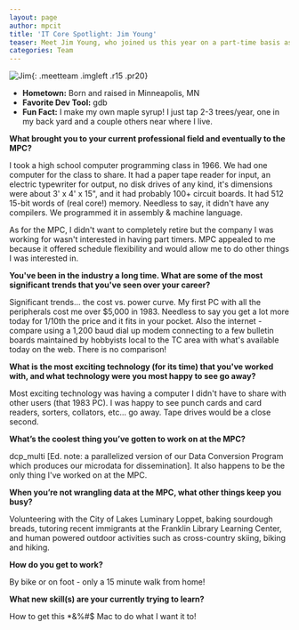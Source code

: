 ```yaml
---
layout: page
author: mpcit
title: 'IT Core Spotlight: Jim Young'
teaser: Meet Jim Young, who joined us this year on a part-time basis as a way to stay involved in software development after retirement.
categories: Team
---
```


![Jim]({{site.urlimg}}/jim-young-luminary.jpg){: .meetteam .imgleft .r15 .pr20}

* **Hometown:** Born and raised in Minneapolis, MN
* **Favorite Dev Tool:** gdb
* **Fun Fact:** I make my own maple syrup! I just tap 2-3 trees/year, one in my back yard and a couple others near where I live.

**What brought you to your current professional field and eventually to the MPC?**

I took a high school computer programming class in 1966. We had one computer for the class to share.  It had a paper tape reader for input, an electric typewriter for output, no disk drives of any kind, it's dimensions were about 3' x 4' x 15", and it had probably 100+ circuit boards. It had 512 15-bit words of (real core!) memory. Needless to say, it didn't have any compilers.  We programmed it in assembly & machine language.

As for the MPC, I didn't want to completely retire but the company I was working for wasn't interested in having part timers.  MPC appealed to me because it offered schedule flexibility and would allow me to do other things I was interested in.

**You've been in the industry a long time.  What are some of the most significant trends that you've seen over your career?**  

Significant trends... the cost vs. power curve. My first PC with all the peripherals cost me over $5,000 in 1983.  Needless to say you get a lot more today for 1/10th the price and it fits in your pocket. Also the internet - compare using a 1,200 baud dial up modem connecting to a few bulletin boards maintained by hobbyists local to the TC area with what's available today on the web.  There is no comparison!

**What is the most exciting technology (for its time) that you've worked with, and what technology were you most happy to see go away?**

Most exciting technology was having a computer I didn't have to share with other users (that 1983 PC). I was happy to see punch cards and card readers, sorters, collators, etc... go away.  Tape drives would be a close second.

**What’s the coolest thing you’ve gotten to work on at the MPC?**

dcp_multi [Ed. note: a parallelized version of our Data Conversion Program which produces our microdata for dissemination].  It also happens to be the only thing I've worked on at the MPC.

**When you’re not wrangling data at the MPC, what other things keep you busy?**

Volunteering with the City of Lakes Luminary Loppet, baking sourdough breads, tutoring recent immigrants at the Franklin Library Learning Center, and human powered outdoor activities such as cross-country skiing, biking and hiking.

**How do you get to work?**

By bike or on foot - only a 15 minute walk from home!

**What new skill(s) are your currently trying to learn?**

How to get this *&%#$ Mac to do what I want it to!
